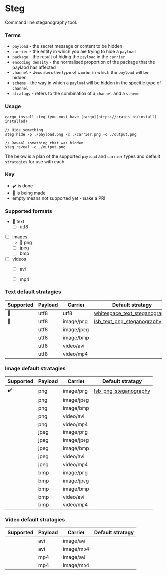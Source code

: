 
# Steg

Command line steganography tool.


### Terms
  - `payload` - the secret message or content to be hidden
  - `carrier` - the entity in which you are trying to hide a `payload`
  - `package` - the result of hiding the `payload` in the `carrier`
  - `encoding density` - the normalised proportion of the package that the paylaod has affected
  - `channel` - describes the type of carrier in which the `payload` will be hidden
  - `scheme` - the way in which a `payload` will be hidden in the specific type of `channel`
  - `stratagy` - refers to the combination of a `channel` and a `scheme`


### Usage

```
cargo install steg (you must have [cargo](https://crates.io/install) installed)

// Hide something
steg hide -p ./payload.png -c ./carrier.png -o ./output.png

// Reveal something that was hidden
steg reveal -c ./output.png

```

The below is a plan of the supported `payload` and `carrier` types and default `strategies` for use with each.


### Key
  - :heavy_check_mark: is done
  - :hammer: is being made
  - empty means not supported yet - make a PR!


### Supported formats

 - :hammer: text
    - [ ] utf8
 - [ ] images
    - :hammer: png
    - [ ] jpeg
    - [ ] bmp
 - [ ] videos
    - [ ] avi
    - [ ] mp4


### Text default stratagies

| Supported     | Payload       | Carrier       | Default stratagy               |
| ------------- | ------------- | ------------- | ------------------------------ |
| :hammer:      | utf8          | utf8          | [whitespace_text_steganography](https://crates.io/crates/whitespace_text_steganography) |
| :hammer:      | utf8          | image/png     | [lsb_text_png_steganography](https://crates.io/crates/lsb_text_png_steganography) |
|               | utf8          | image/jpeg    |                                |
|               | utf8          | image/bmp     |                                |
|               | utf8          | video/avi     |                                |
|               | utf8          | video/mp4     |                                |


### Image default stratagies

| Supported          | Payload       | Carrier       | Default stratagy      |
| ------------------ | ------------- | ------------- | --------------------- | 
| :heavy_check_mark: | png           | image/png     | [lsb_png_steganography](https://crates.io/crates/lsb_png_steganography) |
|                    | png           | image/jpeg    |                       |
|                    | png           | image/bmp     |                       |
|                    | png           | video/avi     |                       |
|                    | png           | video/mp4     |                       |
|                    | jpeg          | image/png     |                       |
|                    | jpeg          | image/jpeg    |                       |
|                    | jpeg          | image/bmp     |                       |
|                    | jpeg          | video/avi     |                       |
|                    | jpeg          | video/mp4     |                       |
|                    | bmp           | image/png     |                       |
|                    | bmp           | image/jpeg    |                       |
|                    | bmp           | image/bmp     |                       |
|                    | bmp           | video/avi     |                       |
|                    | bmp           | video/mp4     |                       |


### Video default stratagies

| Supported     | Payload       | Carrier       | Default stratagy   |
| ------------- | ------------- | ------------- | ------------------ |
|               | avi           | image/avi     |                    |
|               | avi           | image/mp4     |                    |
|               | mp4           | image/avi     |                    |
|               | mp4           | image/mp4     |                    |
